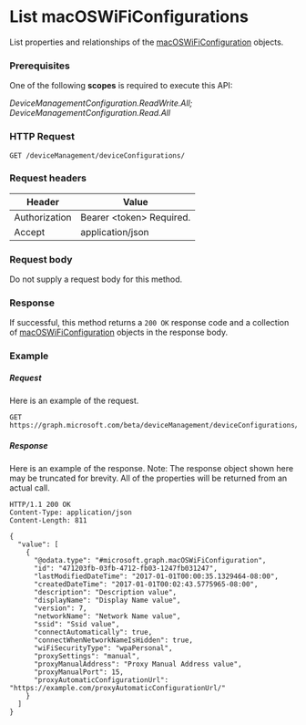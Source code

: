 ﻿# List macOSWiFiConfigurations
List properties and relationships of the [macOSWiFiConfiguration](../resources/intune_deviceconfig_macoswificonfiguration.md) objects.
### Prerequisites
One of the following **scopes** is required to execute this API:

*DeviceManagementConfiguration.ReadWrite.All; DeviceManagementConfiguration.Read.All*
### HTTP Request
<!-- {
  "blockType": "ignored"
}
-->
```http
GET /deviceManagement/deviceConfigurations/
```

### Request headers
|Header|Value|
|---|---|
|Authorization|Bearer &lt;token&gt; Required.|
|Accept|application/json|

### Request body
Do not supply a request body for this method.

### Response
If successful, this method returns a `200 OK` response code and a collection of [macOSWiFiConfiguration](../resources/intune_deviceconfig_macoswificonfiguration.md) objects in the response body.

### Example
##### Request
Here is an example of the request.
```http
GET https://graph.microsoft.com/beta/deviceManagement/deviceConfigurations/
```

##### Response
Here is an example of the response. Note: The response object shown here may be truncated for brevity. All of the properties will be returned from an actual call.
```http
HTTP/1.1 200 OK
Content-Type: application/json
Content-Length: 811

{
  "value": [
    {
      "@odata.type": "#microsoft.graph.macOSWiFiConfiguration",
      "id": "471203fb-03fb-4712-fb03-1247fb031247",
      "lastModifiedDateTime": "2017-01-01T00:00:35.1329464-08:00",
      "createdDateTime": "2017-01-01T00:02:43.5775965-08:00",
      "description": "Description value",
      "displayName": "Display Name value",
      "version": 7,
      "networkName": "Network Name value",
      "ssid": "Ssid value",
      "connectAutomatically": true,
      "connectWhenNetworkNameIsHidden": true,
      "wiFiSecurityType": "wpaPersonal",
      "proxySettings": "manual",
      "proxyManualAddress": "Proxy Manual Address value",
      "proxyManualPort": 15,
      "proxyAutomaticConfigurationUrl": "https://example.com/proxyAutomaticConfigurationUrl/"
    }
  ]
}
```



